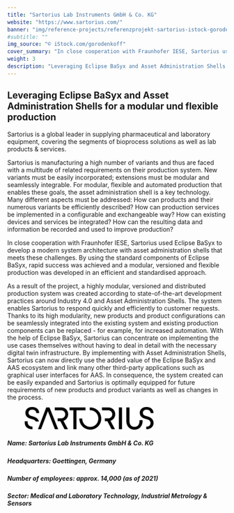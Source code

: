 ```yaml
---
title: "Sartorius Lab Instruments GmbH & Co. KG"
website: "https://www.sartorius.com/"
banner: "img/reference-projects/referenzprojekt-sartorius-istock-gorodenkoff-fraunhofer-iese.jpg"
#subtitle: ""
img_source: "© iStock.com/gorodenkoff"
cover_summary: "In close cooperation with Fraunhofer IESE, Sartorius used Eclipse BaSyx to develop a modern system architecture with asset administration shells that supports the manufacturing of a high number of product variants. By using the standard components of Eclipse BaSyx, rapid success was achieved and a modular, versioned and flexible production was developed in an efficient and standardized approach."
weight: 3
description: "Leveraging Eclipse BaSyx and Asset Administration Shells for a modular und flexible production"
---
```


<div class="row">
  <div class=""><h2>Leveraging Eclipse BaSyx and Asset Administration Shells for a modular und flexible production</h2></div>
  <p>Sartorius is a global leader in supplying pharmaceutical and laboratory equipment, covering the segments of bioprocess solutions as well as lab products & services. </p>
  <p>Sartorius is manufacturing a high number of variants and thus are faced with a multitude of related requirements on their production system. New variants must be easily incorporated; extensions must be modular and seamlessly integrable. For modular, flexible and automated production that enables these goals, the asset administration shell is a key technology. Many different aspects must be addressed: How can products and their numerous variants be efficiently described? How can production services be implemented in a configurable and exchangeable way? How can existing devices and services be integrated? How can the resulting data and information be recorded and used to improve production?</p>
  <p>In close cooperation with Fraunhofer IESE, Sartorius used Eclipse BaSyx to develop a modern system architecture with asset administration shells that meets these challenges.  By using the standard components of Eclipse BaSyx, rapid success was achieved and a modular, versioned and flexible production was developed in an efficient and standardised approach. </p>
  <p>As a result of the project, a highly modular, versioned and distributed production system was created according to state-of-the-art development practices around Industry 4.0 and Asset Administration Shells. The system enables Sartorius to respond quickly and efficiently to customer requests. Thanks to its high modularity, new products and product configurations can be seamlessly integrated into the existing system and existing production components can be replaced - for example, for increased automation. With the help of Eclipse BaSyx, Sartorius can concentrate on implementing the use cases themselves without having to deal in detail with the necessary digital twin infrastructure. By implementing with Asset Administration Shells, Sartorius can now directly use the added value of the Eclipse BaSyx and AAS ecosystem and link many other third-party applications such as graphical user interfaces for AAS. In consequence, the system created can be easily expanded and Sartorius is optimally equipped for future requirements of new products and product variants as well as changes in the process.</p>
</div>
<!--
<div style="display: flex; align-items: stretch;  width: 100%; height: 100%;">
  <div style="display: flex;">
    <img src="img/Sartorius_logo.png" width="70%" style="margin-top: 20px; margin-botton:50px; object-fit: contain;"/>
  </div>
</div>
-->
<div class="row" style="padding-bottom:15px;">
    <figure class="img-right"><img src="./img/Sartorius_logo.png"></figure>
    <h5>Name:                Sartorius Lab Instruments GmbH & Co. KG</h5>
    <h5>Headquarters:        Goettingen, Germany</h5>
    <h5>Number of employees: approx. 14,000 (as of 2021)</h5>
    <h5>Sector:              Medical and Laboratory Technology, Industrial Metrology & Sensors</h5>
</div>